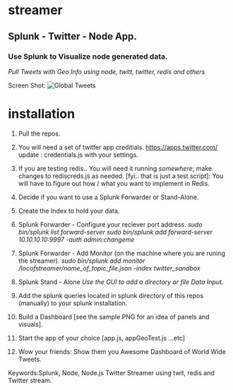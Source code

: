 # streamer
## Splunk - Twitter - Node App. ##
### Use Splunk to Visualize node generated data. ###
*Pull Tweets with Geo Info using node, twitt, twitter, redis and others*

Screen Shot:
![Global Tweets](https://cloud.githubusercontent.com/assets/4219465/11185900/a11be9d8-8c44-11e5-838a-9caff3c83a40.png)

# installation
1. Pull the repos.

2. You will need a set of twitter app creditials. https://apps.twitter.com/
update : credentials.js with your settings. 

3. If you are testing redis.. You will need it running *somewhere*; make changes
to rediscreds.js as needed. [fyi.. that is just a test script]: You will have to
figure out how / what you want to implement in Redis.

4. Decide if you want to use a Splunk Forwarder or Stand-Alone.
5. Create the Index to hold your data.
6. Splunk Forwarder - Configure your reciever port address.
*sudo bin/splunk list forward-server*
*sudo bin/splunk add forward-server 10.10.10.10:9997 -auth admin:changeme*
7. Splunk Forwarder - Add Monitor (on the machine where you are runing the streamer).
*sudo bin/splunk add monitor /locofstreamer/name_of_topic_file.json -index twitter_sandbox*
  
8. Splunk Stand - Alone
*Use the GUI to add a directory or file Data Input.*
 
9. Add the splunk queries located in splunk directory of this repos (manually) to your splunk installation.

10. Build a Dashboard [see the sample PNG for an idea of panels and visuals].

11. Start the app of your choice [app.js, appGeoTest.js ...etc]

12. Wow your friends: Show them you Awesome Dashboard of World Wide Tweets.

Keywords:Splunk, Node, Node.js Twitter Streamer using twit, redis and Twitter stream.
